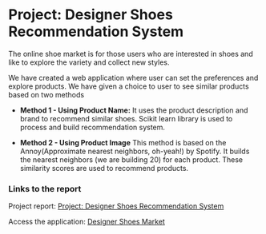 # Project: Designer Shoes Recommendation System

  The online shoe market is for those users who are interested in shoes and like to explore the variety and collect new styles.
  
  We have created a web application where user can set the preferences and explore products. We have given a choice to user to see similar products based on two methods
  
  * **Method 1 - Using Product Name:**
    It uses the product description and brand to recommend similar shoes. Scikit learn library is used to process and build recommendation system.

  * **Method 2 - Using Product Image** 
    This method is based on the Annoy(Approximate nearest neighbors, oh-yeah!) by Spotify. It builds the nearest neighbors (we are building 20) for each product. These similarity     scores are used to recommend products.
  
  
### Links to the report

Project report: [Project: Designer Shoes Recommendation System](https://codelabs-preview.appspot.com/?file_id=16ZM6_tNGLB56g9-dgc9n1IKO2U_dx-s2ySZ9jfiwQ8A#0)

Access the application: [Designer Shoes Market](https://designer-shoe-market.herokuapp.com/)
